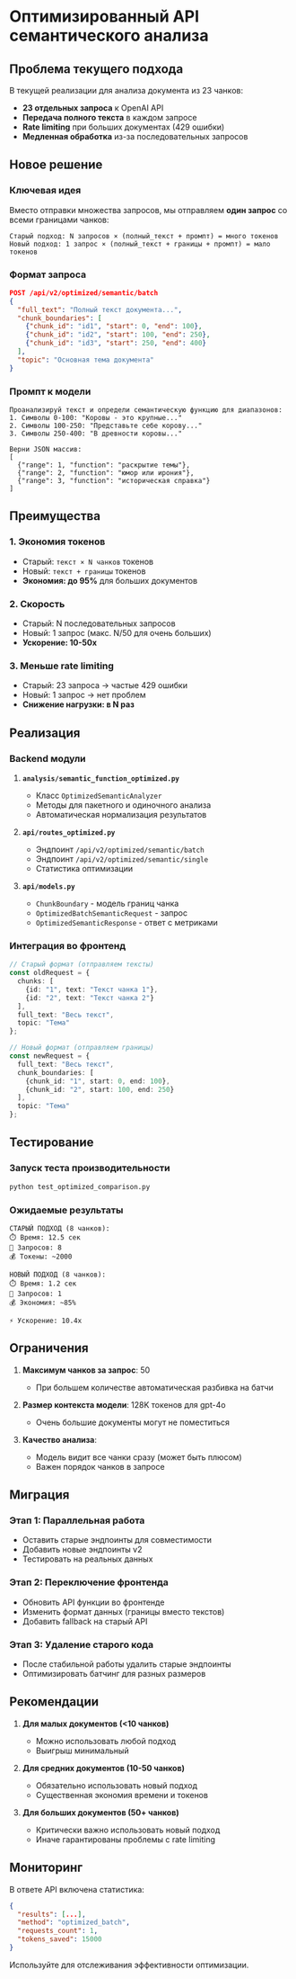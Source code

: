 # Оптимизированный API семантического анализа

## Проблема текущего подхода

В текущей реализации для анализа документа из 23 чанков:
- **23 отдельных запроса** к OpenAI API
- **Передача полного текста** в каждом запросе
- **Rate limiting** при больших документах (429 ошибки)
- **Медленная обработка** из-за последовательных запросов

## Новое решение

### Ключевая идея
Вместо отправки множества запросов, мы отправляем **один запрос** со всеми границами чанков:

```
Старый подход: N запросов × (полный_текст + промпт) = много токенов
Новый подход: 1 запрос × (полный_текст + границы + промпт) = мало токенов
```

### Формат запроса

```json
POST /api/v2/optimized/semantic/batch
{
  "full_text": "Полный текст документа...",
  "chunk_boundaries": [
    {"chunk_id": "id1", "start": 0, "end": 100},
    {"chunk_id": "id2", "start": 100, "end": 250},
    {"chunk_id": "id3", "start": 250, "end": 400}
  ],
  "topic": "Основная тема документа"
}
```

### Промпт к модели

```
Проанализируй текст и определи семантическую функцию для диапазонов:
1. Символы 0-100: "Коровы - это крупные..."
2. Символы 100-250: "Представьте себе корову..."
3. Символы 250-400: "В древности коровы..."

Верни JSON массив:
[
  {"range": 1, "function": "раскрытие темы"},
  {"range": 2, "function": "юмор или ирония"},
  {"range": 3, "function": "историческая справка"}
]
```

## Преимущества

### 1. **Экономия токенов**
- Старый: `текст × N чанков` токенов
- Новый: `текст + границы` токенов
- **Экономия: до 95%** для больших документов

### 2. **Скорость**
- Старый: N последовательных запросов
- Новый: 1 запрос (макс. N/50 для очень больших)
- **Ускорение: 10-50x**

### 3. **Меньше rate limiting**
- Старый: 23 запроса → частые 429 ошибки
- Новый: 1 запрос → нет проблем
- **Снижение нагрузки: в N раз**

## Реализация

### Backend модули

1. **`analysis/semantic_function_optimized.py`**
   - Класс `OptimizedSemanticAnalyzer`
   - Методы для пакетного и одиночного анализа
   - Автоматическая нормализация результатов

2. **`api/routes_optimized.py`**
   - Эндпоинт `/api/v2/optimized/semantic/batch`
   - Эндпоинт `/api/v2/optimized/semantic/single`
   - Статистика оптимизации

3. **`api/models.py`**
   - `ChunkBoundary` - модель границ чанка
   - `OptimizedBatchSemanticRequest` - запрос
   - `OptimizedSemanticResponse` - ответ с метриками

### Интеграция во фронтенд

```typescript
// Старый формат (отправляем тексты)
const oldRequest = {
  chunks: [
    {id: "1", text: "Текст чанка 1"},
    {id: "2", text: "Текст чанка 2"}
  ],
  full_text: "Весь текст",
  topic: "Тема"
};

// Новый формат (отправляем границы)
const newRequest = {
  full_text: "Весь текст",
  chunk_boundaries: [
    {chunk_id: "1", start: 0, end: 100},
    {chunk_id: "2", start: 100, end: 250}
  ],
  topic: "Тема"
};
```

## Тестирование

### Запуск теста производительности
```bash
python test_optimized_comparison.py
```

### Ожидаемые результаты
```
СТАРЫЙ ПОДХОД (8 чанков):
⏱️ Время: 12.5 сек
📡 Запросов: 8
💰 Токены: ~2000

НОВЫЙ ПОДХОД (8 чанков):
⏱️ Время: 1.2 сек
📡 Запросов: 1
💰 Экономия: ~85%

⚡ Ускорение: 10.4x
```

## Ограничения

1. **Максимум чанков за запрос**: 50
   - При большем количестве автоматическая разбивка на батчи

2. **Размер контекста модели**: 128K токенов для gpt-4o
   - Очень большие документы могут не поместиться

3. **Качество анализа**: 
   - Модель видит все чанки сразу (может быть плюсом)
   - Важен порядок чанков в запросе

## Миграция

### Этап 1: Параллельная работа
- Оставить старые эндпоинты для совместимости
- Добавить новые эндпоинты v2
- Тестировать на реальных данных

### Этап 2: Переключение фронтенда
- Обновить API функции во фронтенде
- Изменить формат данных (границы вместо текстов)
- Добавить fallback на старый API

### Этап 3: Удаление старого кода
- После стабильной работы удалить старые эндпоинты
- Оптимизировать батчинг для разных размеров

## Рекомендации

1. **Для малых документов (<10 чанков)**
   - Можно использовать любой подход
   - Выигрыш минимальный

2. **Для средних документов (10-50 чанков)**
   - Обязательно использовать новый подход
   - Существенная экономия времени и токенов

3. **Для больших документов (50+ чанков)**
   - Критически важно использовать новый подход
   - Иначе гарантированы проблемы с rate limiting

## Мониторинг

В ответе API включена статистика:
```json
{
  "results": [...],
  "method": "optimized_batch",
  "requests_count": 1,
  "tokens_saved": 15000
}
```

Используйте для отслеживания эффективности оптимизации. 